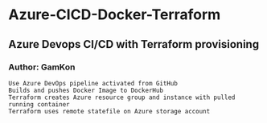 # Azure-CICD-Docker-Terraform
## Azure Devops CI/CD with Terraform provisioning 
### Author: GamKon

    Use Azure DevOps pipeline activated from GitHub
    Builds and pushes Docker Image to DockerHub
    Terraform creates Azure resource group and instance with pulled running container
    Terraform uses remote statefile on Azure storage account
